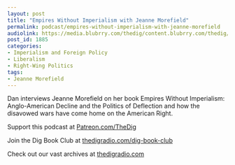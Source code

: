 ```yaml
---
layout: post
title: "Empires Without Imperialism with Jeanne Morefield"
permalink: podcast/empires-without-imperialism-with-jeanne-morefield
audiolink: https://media.blubrry.com/thedig/content.blubrry.com/thedig/The_Dig-EP_292-Morefield.mp3
post_id: 1885
categories: 
- Imperialism and Foreign Policy
- Liberalism
- Right-Wing Politics
tags: 
- Jeanne Morefield
---
```


Dan interviews Jeanne Morefield on her book 
Empires Without Imperialism: Anglo-American Decline and the Politics of Deflection and how the disavowed wars have come home on the American Right. 

Support this podcast at 
[Patreon.com/TheDig](https://Patreon.com/TheDig)

Join the Dig Book Club at 
[thedigradio.com/dig-book-club](https://thedigradio.com/dig-book-club)

Check out our vast archives at 
[thedigradio.com](https://thedigradio.com)